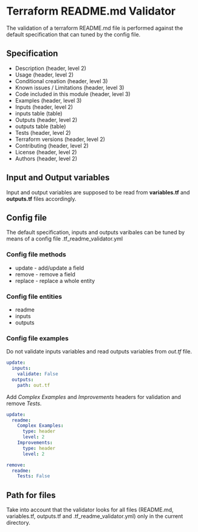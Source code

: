 # Terraform README.md Validator

The validation of a terraform README.md file is performed against the default specification that can tuned by the config file.

## Specification

* Description (header, level 2)
* Usage (header, level 2)
* Conditional creation (header, level 3)
* Known issues / Limitations (header, level 3)
* Code included in this module (header, level 3)
* Examples (header, level 3)
* Inputs (header, level 2)
* inputs table (table)
* Outputs (header, level 2)
* outputs table (table)
* Tests (header, level 2)
* Terraform versions (header, level 2)
* Contributing (header, level 2)
* License (header, level 2)
* Authors (header, level 2)

## Input and Output variables

Input and output variables are supposed to be read from **variables.tf** and **outputs.tf** files accordingly.

## Config file

The default specification, inputs and outputs varibales can be tuned by means of a config file .tf_readme_validator.yml

### Config file methods

* update - add/update a field
* remove - remove a field
* replace - replace a whole entity

### Config file entities

* readme
* inputs
* outputs

### Config file examples

Do not validate inputs variables and read outputs variables from _out.tf_ file.

```yaml
update:
  inputs:
    validate: False
  outputs:
    path: out.tf
```

Add _Complex Examples_ and _Improvements_ headers for validation and remove _Tests_.

```yaml
update:
  readme:
    Complex Examples:
      type: header
      level: 2
    Improvements:
      type: header
      level: 2

remove:
  readme:
    Tests: False
```

## Path for files

Take into account that the validator looks for all files (README.md, variables.tf, outputs.tf and .tf_readme_validator.yml) only in the current directory.

